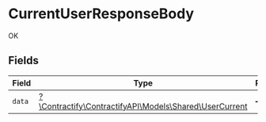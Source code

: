 # CurrentUserResponseBody

OK


## Fields

| Field                                                                                        | Type                                                                                         | Required                                                                                     | Description                                                                                  |
| -------------------------------------------------------------------------------------------- | -------------------------------------------------------------------------------------------- | -------------------------------------------------------------------------------------------- | -------------------------------------------------------------------------------------------- |
| `data`                                                                                       | [?\Contractify\ContractifyAPI\Models\Shared\UserCurrent](../../Models/Shared/UserCurrent.md) | :heavy_minus_sign:                                                                           | N/A                                                                                          |